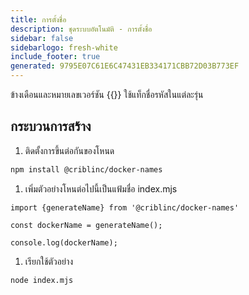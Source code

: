 ```yaml
---
title: การตั้งชื่อ
description: ชุดระบบอัตโนมัติ - การตั้งชื่อ
sidebar: false
sidebarlogo: fresh-white
include_footer: true
generated: 9795E07C61E6C47431EB334171CBB72D03B773EF
---
```


ข้างเดือนและหมายเลขเวอร์ชัน {{<product-name>}} ใช้แท็กชื่อรหัสในแต่ละรุ่น

## กระบวนการสร้าง

1. ติดตั้งการขึ้นต่อกันของโหนด

```bash
npm install @criblinc/docker-names
```

1. เพิ่มตัวอย่างโหนต่อไปนี้เป็นแฟ้มชื่อ index.mjs

```nodejs
import {generateName} from '@criblinc/docker-names'

const dockerName = generateName();

console.log(dockerName);
```

1. เรียกใช้ตัวอย่าง

```bash
node index.mjs
```

